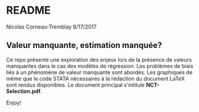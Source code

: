 README
================
Nicolas Corneau-Tremblay
6/17/2017

Valeur manquante, estimation manquée?
-------------------------------------

Ce repo présente une exploration des enjeux lors de la présence de valeurs manquantes dans le cas des modèles de régression. Les problèmes de biais liés à un phénomène de valeur manquante sont abordés. Les graphiques de même que le code STATA nécessaires à la rédaction du document LaTeX sont rendus disponibles. Le document principal s'intitule **NCT-Selection.pdf**.

Enjoy!

